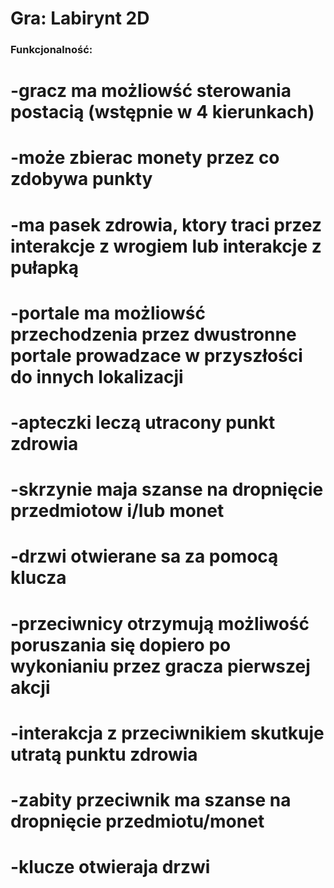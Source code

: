 # Gra: Labirynt 2D
### Funkcjonalność:
# -gracz ma możliowść sterowania postacią (wstępnie w 4 kierunkach)
# -może zbierac monety przez co zdobywa punkty
# -ma pasek zdrowia, ktory traci przez interakcje z wrogiem lub interakcje z pułapką
# -portale ma możliowść przechodzenia przez dwustronne portale prowadzace w przyszłości do innych lokalizacji
# -apteczki leczą utracony punkt zdrowia
# -skrzynie maja szanse na dropnięcie przedmiotow i/lub monet
# -drzwi otwierane sa za pomocą klucza
# -przeciwnicy otrzymują możliwość poruszania się dopiero po wykonianiu przez gracza pierwszej akcji
# -interakcja z przeciwnikiem skutkuje utratą punktu zdrowia
# -zabity przeciwnik ma szanse na dropnięcie przedmiotu/monet
# -klucze otwieraja drzwi
